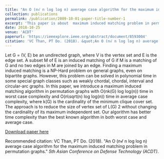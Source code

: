 ```yaml
---
title: "An O (n√ n log log n) average case algorithm for the maximum induced matching problem in permutation graphs"
collection: publications
permalink: /publication/2009-10-01-paper-title-number-1
excerpt: 'This paper is about  maximum induced matching problem in permutation graphs.'
date: 2018-10-25
venue: 'ACDT'
paperurl: 'https://ieeexplore.ieee.org/abstract/document/8593004'
citation: 'VC Than, PT Do. (2018). &quot;An O (n√ n log log n) average case algorithm for the maximum induced matching problem in permutation graphs .&quot; <i>2018 5th Asian Conference on Defense Technology (ACDT)</i>.'
---
```

Let G = (V, E) be an undirected graph, where V is the vertex set and E is the edge set. A subset M of E is an induced matching of G if M is a matching of G and no two edges in M are joined by an edge. Finding a maximum induced matching is a NP-Hard problem on general graphs, even on bipartite graphs. However, this problem can be solved in polynomial time in some special graph classes such as weakly chordal, chordal, interval and circular-arc graphs. In this paper, we introduce a maximum induced matching algorithm in permutation graphs with O(nk(G) log log(n)) time in worst case complexity and O(n\sqrt(n) log log(n)) time in average case complexity, where k(G) is the cardinality of the minimum clique cover set. The approach is to reduce the size of vertex set of L(G) 2 without changing the cardinality of its maximum independent set. Our algorithm has better time complexity than the best known algorithm in both worst case and average case.

[Download paper here](http://thanvietcuong.github.io/files/mim_permutation_graph.pdf)

Recommended citation: VC Than, PT Do. (2018). "An O (n√ n log log n) average case algorithm for the maximum induced matching problem in permutation graphs." <i>5th Asian Conference on Defense Technology (ACDT)</i>.
